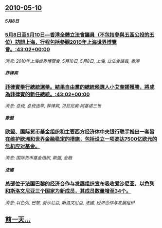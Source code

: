 ## [2010-05-10](/news/2010/05/10/index.md)

##### 5月8日
### [ 5月8日至5月10日—香港全體立法會議員（不包拮參與五區公投的五位）訪問上海，行程包括參觀2010年上海世界博覽會。:43:02+00:00](/news/2010/05/10/5月8日至5月10日-香港全體立法會議員-不包拮參與五區公投的五位-訪問上海-行程包括參觀2010年上海世界博覽會.md)
_消息: 2010年上海世界博覽會, 5月10日, 5月8日, 上海, 立法會議員, 香港_

##### 菲律宾
### [ 菲律賓舉行總統選舉。結果自由黨的總統候選人小艾奎諾獲勝，將成為菲律賓的新任總統。:43:02+00:00](/news/2010/05/10/菲律賓舉行總統選舉-結果自由黨的總統候選人小艾奎諾獲勝-將成為菲律賓的新任總統-43-02-00-00.md)
_消息: 总统, 总统选举, 菲律宾, 贝尼尼奥·阿基诺三世_

##### 歐盟
### [ 欧盟、国际货币基金组织和主要西方经济体中央银行联手推出一套旨在维护欧洲和世界金融稳定的措施，包括设立一项高达7500亿欧元的危机应对基金。](/news/2010/05/10/欧盟-国际货币基金组织和主要西方经济体中央银行联手推出一套旨在维护欧洲和世界金融稳定的措施-包括设立一项高达7500亿.md)
_消息: 国际货币基金组织, 歐盟, 金融_

##### 法國
### [ 总部位于法国巴黎的经济合作与发展组织宣布吸收爱沙尼亚、以色列和斯洛文尼亚三个国家为新成员，其成员数量增至34个。](/news/2010/05/10/总部位于法国巴黎的经济合作与发展组织宣布吸收爱沙尼亚-以色列和斯洛文尼亚三个国家为新成员-其成员数量增至34个.md)
_消息: 以色列, 巴黎, 愛沙尼亞, 斯洛文尼亞, 法國, 经济合作与发展组织_

## [前一天...](/news/2010/05/9/index.md)


